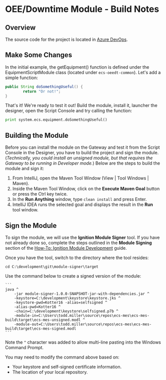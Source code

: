 # OEE/Downtime Module - Build Notes

## Overview

The source code for the project is located in [Azure DevOps](https://dev.azure.com/ecssolutions/ECS%20MES/_git/ecs-oeedt-module).

## Make Some Changes
In the initial example, the getEquipment() function is defined under the EquipmentScriptModule class (located under 
`ecs-oeedt-common`). Let's add a simple function:

```Java    
public String doSomethingUseful() {
        return "Or not!";
}
```

That's it! We're ready to test it out! Build the module, install it, launcher the designer, open the Script Console and
 try calling the function:

```python
print system.ecs.equipment.doSomethingUseful()
```

## Building the Module
Before you can install the module on the Gateway and test it from the Script Console in the Designer, you have to build the project and sign the module. (*Technically, you could install an unsigned module, but that requires the Gateway to be running in Developer mode.*)  Below are the steps to build the module and sign it:

1. From IntelliJ, open the Maven Tool Window (View | Tool Windows | Maven).
2. Inside the Maven Tool Window, click on the **Execute Maven Goal** button or press the Ctrl key twice.
3. In the **Run Anything** window, type `clean install` and press Enter.
4. IntelliJ IDEA runs the selected goal and displays the result in the **Run** tool window.

## Sign the Module
To sign the module, we will use the **Ignition Module Signer** tool.  If you have not already done so, complete the steps outlined in the **Module Signing** section of the [How-To: Ignition Module Development]() guide.

Once you have the tool, switch to the directory where the tool resides: 

    cd C:\development\git\module-signer\target


Use the command below to create a signed version of the module:

    ```
    java ^
        -jar module-signer-1.0.0-SNAPSHOT-jar-with-dependencies.jar ^
        -keystore=C:\development\keystore\keystore.jks ^
        -keystore-pwd=Kotter16 -alias=selfsigned ^
        -alias-pwd=Kotter16 ^
        -chain=C:\development\keystore\selfsigned.p7b ^
        -module-in=C:\Users\todd.miller\source\repos\ecs-mes\ecs-mes-build\target\ecs-mes-unsigned.modl ^
        -module-out=C:\Users\todd.miller\source\repos\ecs-mes\ecs-mes-build\target\ecs-mes-signed.modl
    ```

Note the `^` character was added to allow multi-line pasting into the Windows Command Prompt.

You may need to modify the command above based on:
- Your keystore and self-signed certificate information.
- The location of your local repository.

